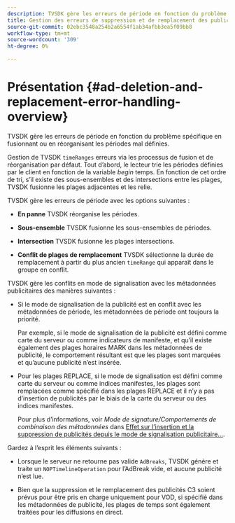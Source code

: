 ```yaml
---
description: TVSDK gère les erreurs de période en fonction du problème spécifique en fusionnant ou en réorganisant les périodes mal définies.
title: Gestion des erreurs de suppression et de remplacement des publicités
source-git-commit: 02ebc3548a254b2a6554f1ab34afbb3ea5f09bb8
workflow-type: tm+mt
source-wordcount: '309'
ht-degree: 0%

---
```


# Présentation {#ad-deletion-and-replacement-error-handling-overview}

TVSDK gère les erreurs de période en fonction du problème spécifique en fusionnant ou en réorganisant les périodes mal définies.

Gestion de TVSDK `timeRanges` erreurs via les processus de fusion et de réorganisation par défaut. Tout d’abord, le lecteur trie les périodes définies par le client en fonction de la variable *begin* temps. En fonction de cet ordre de tri, s’il existe des sous-ensembles et des intersections entre les plages, TVSDK fusionne les plages adjacentes et les relie.

TVSDK gère les erreurs de période avec les options suivantes :

* **En panne** TVSDK réorganise les périodes.

* **Sous-ensemble** TVSDK fusionne les sous-ensembles de périodes.

* **Intersection** TVSDK fusionne les plages intersections.

* **Conflit de plages de remplacement** TVSDK sélectionne la durée de remplacement à partir du plus ancien `timeRange` qui apparaît dans le groupe en conflit.

TVSDK gère les conflits en mode de signalisation avec les métadonnées publicitaires des manières suivantes :

* Si le mode de signalisation de la publicité est en conflit avec les métadonnées de période, les métadonnées de période ont toujours la priorité.

  Par exemple, si le mode de signalisation de la publicité est défini comme carte du serveur ou comme indicateurs de manifeste, et qu’il existe également des plages horaires MARK dans les métadonnées de publicité, le comportement résultant est que les plages sont marquées et qu’aucune publicité n’est insérée.
* Pour les plages REPLACE, si le mode de signalisation est défini comme carte du serveur ou comme indices manifestes, les plages sont remplacées comme spécifié dans les plages REPLACE et il n’y a pas d’insertion de publicités par le biais de la carte du serveur ou des indices manifestes.

  Pour plus d’informations, voir *Mode de signature/Comportements de combinaison des métadonnées* dans [Effet sur l’insertion et la suppression de publicités depuis le mode de signalisation publicitaire...](../../../../tvsdk-2.7-for-android/ad-insertion/delete-replace-content-vod/c-psdk-android-2.7-signaling-mode-metadata-combos-android.md#c_psdk_signaling-mode-metadata-combos-android).

Gardez à l’esprit les éléments suivants :

* Lorsque le serveur ne retourne pas valide `AdBreaks`, TVSDK génère et traite un `NOPTimelineOperation` pour l’AdBreak vide, et aucune publicité n’est lue.

* Bien que la suppression et le remplacement des publicités C3 soient prévus pour être pris en charge uniquement pour VOD, si spécifié dans les métadonnées de publicité, les plages de temps sont également traitées pour les diffusions en direct.
